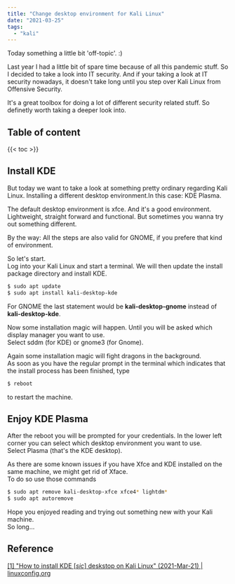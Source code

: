 ```yaml
---
title: "Change desktop environment for Kali Linux"
date: "2021-03-25"
tags: 
  - "kali"
---
```


Today something a little bit 'off-topic'. :)

Last year I had a little bit of spare time because of all this pandemic stuff. So I decided to take a look into IT security. And if your taking a look at IT security nowadays, it doesn't take long until you step over Kali Linux from Offensive Security.

It's a great toolbox for doing a lot of different security related stuff. So definetly worth taking a deeper look into.

<!--more-->
## Table of content 
{{< toc >}}

## Install KDE

But today we want to take a look at something pretty ordinary regarding Kali Linux. Installing a different desktop environment.In this case: KDE Plasma.

The default desktop environment is xfce. And it's a good environment. Lightweight, straight forward and functional. But sometimes you wanna try out something different.

By the way: All the steps are also valid for GNOME, if you prefere that kind of environment.

So let's start.  
Log into your Kali Linux and start a terminal. We will then update the install package directory and install KDE.

```bash
$ sudo apt update 
$ sudo apt install kali-desktop-kde 
```

For GNOME the last statement would be **kali-desktop-gnome** instead of **kali-desktop-kde**.

Now some installation magic will happen. Until you will be asked which display manager you want to use.  
Select sddm (for KDE) or gnome3 (for Gnome).

Again some installation magic will fight dragons in the background.  
As soon as you have the regular prompt in the terminal which indicates that the install process has been finished, type

```bash
$ reboot
```

to restart the machine.

## Enjoy KDE Plasma

After the reboot you will be prompted for your credentials. In the lower left corner you can select which desktop environment you want to use.  
Select Plasma (that's the KDE desktop).

As there are some known issues if you have Xfce and KDE installed on the same machine, we might get rid of Xface.  
To do so use those commands

```bash
$ sudo apt remove kali-desktop-xfce xfce4* lightdm* 
$ sudo apt autoremove 
```

Hope you enjoyed reading and trying out something new with your Kali machine.  
So long...

## Reference

[\[1\] "How to install KDE \[_sic_\] deskstop on Kali Linux" (2021-Mar-21) | linuxconfig.org](https://linuxconfig.org/how-to-install-kde-dekstop-on-kali-linux)
